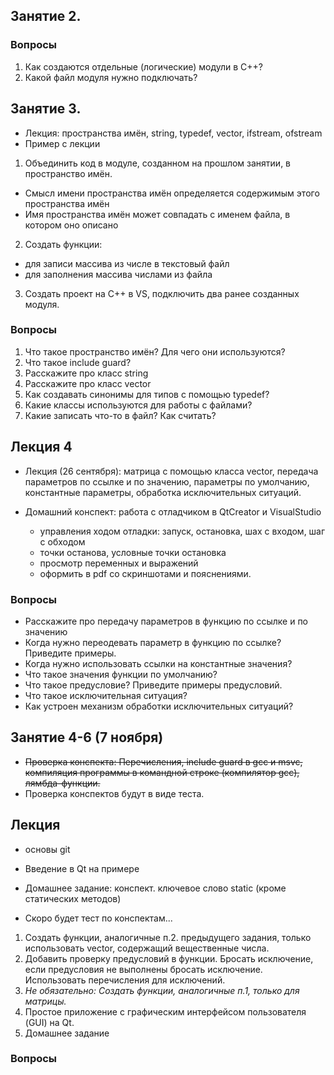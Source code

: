 ## Занятие 2.


### Вопросы
1. Как создаются отдельные (логические) модули в C++?
1. Какой файл модуля нужно подключать?


## Занятие 3.
- Лекция: пространства имён, string, typedef, vector, ifstream, ofstream
- Пример с лекции

1. Объединить код в модуле, созданном на прошлом занятии, в пространство имён.
  - Смысл имени пространства имён определяется содержимым этого пространства имён
  - Имя пространства имён может совпадать с именем файла, в котором оно описано  
2. Создать функции:
  - для записи массива из числе в текстовый файл
  - для заполнения массива числами из файла
3. Создать проект на C++ в VS, подключить два ранее созданных модуля.


### Вопросы
1. Что такое пространство имён? Для чего они используются?
1. Что такое include guard?
1. Расскажите про класс string
1. Расскажите про класс vector
1. Как создавать синонимы для типов с помощью typedef?
1. Какие классы используются для работы с файлами?
1. Какие записать что-то в файл? Как считать?



## Лекция 4
- Лекция (26 сентября): матрица с помощью класса vector, передача параметров по ссылке и по значению, параметры по умолчанию, константные параметры, обработка исключительных ситуаций.

- Домашний конспект: работа с отладчиком в QtCreator и VisualStudio
  - управления ходом отладки: запуск, остановка, шах с входом, шаг с обходом
  - точки останова, условные точки остановка
  - просмотр переменных и выражений
  - оформить в pdf со скриншотами и пояснениями.

### Вопросы
- Расскажите про передачу параметров в функцию по ссылке и по значению
- Когда нужно переодевать параметр в функцию по ссылке? Приведите примеры. 
- Когда нужно использовать ссылки на константные значения?
- Что такое значения функции по умолчанию?
- Что такое предусловие? Приведите примеры предусловий.
- Что такое исключительная ситуация?
- Как устроен механизм обработки исключительных ситуаций?



## Занятие 4-6 (7 ноября)
- ~~Проверка конспекта: Перечисления, include guard в gcc и msvc, компиляция программы в командной строке (компилятор gсс), лямбда-функции.~~
- Проверка конспектов будут в виде теста. 
## Лекция
- основы git
- Введение в Qt на примере

- Домашнее задание: конспект. ключевое слово static (кроме статических методов)
- Скоро будет тест по конспектам...


1. Создать функции, аналогичные п.2. предыдущего задания, только использовать vector, содержащий вещественные числа.
1. Добавить проверку предусловий в функции. Бросать исключение, если предусловия не выполнены бросать исключение. Использовать перечисления для исключений.
2. *Не обязательно: Создать функции, аналогичные п.1, только для матрицы.*
3. Простое приложение с графическим интерфейсом пользователя (GUI) на Qt.
4. Домашнее задание

### Вопросы
